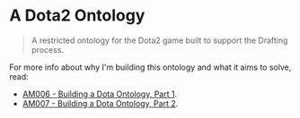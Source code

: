 # A Dota2 Ontology
> A restricted ontology for the Dota2 game built to support the Drafting process.

For more info about why I'm building this ontology and what it aims to solve,
read:

* [AM006 - Building a Dota Ontology, Part 1](https://www.patreon.com/posts/am006-building-1-38760793).
* [AM007 - Building a Dota Ontology, Part 2](https://www.patreon.com/posts/am007-building-2-38990977).
